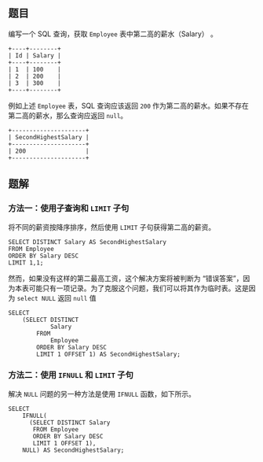 ## 题目

编写一个 SQL 查询，获取 `Employee` 表中第二高的薪水（Salary） 。

```
+----+--------+
| Id | Salary |
+----+--------+
| 1  | 100    |
| 2  | 200    |
| 3  | 300    |
+----+--------+
```

例如上述 `Employee` 表，SQL 查询应该返回 `200` 作为第二高的薪水。如果不存在第二高的薪水，那么查询应返回 `null`。

```
+---------------------+
| SecondHighestSalary |
+---------------------+
| 200                 |
+---------------------+
```

## 题解

### 方法一：使用子查询和 `LIMIT` 子句

将不同的薪资按降序排序，然后使用 `LIMIT` 子句获得第二高的薪资。

```mysql
SELECT DISTINCT Salary AS SecondHighestSalary
FROM Employee
ORDER BY Salary DESC
LIMIT 1,1;
```

然而，如果没有这样的第二最高工资，这个解决方案将被判断为 “错误答案”，因为本表可能只有一项记录。为了克服这个问题，我们可以将其作为临时表。这是因为 `select NULL` 返回 `null` 值

```mysql
SELECT
    (SELECT DISTINCT
            Salary
        FROM
            Employee
        ORDER BY Salary DESC
        LIMIT 1 OFFSET 1) AS SecondHighestSalary;
```

### 方法二：使用 `IFNULL` 和 `LIMIT` 子句

解决 `NULL` 问题的另一种方法是使用 `IFNULL` 函数，如下所示。

```mysql
SELECT
    IFNULL(
      (SELECT DISTINCT Salary
       FROM Employee
       ORDER BY Salary DESC
       LIMIT 1 OFFSET 1),
    NULL) AS SecondHighestSalary;
```
